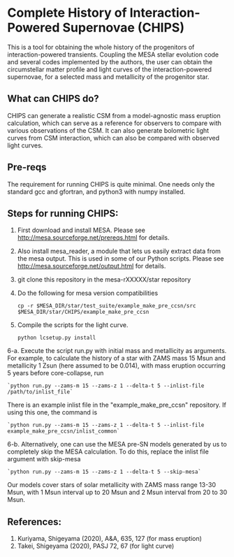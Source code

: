 # Complete History of Interaction-Powered Supernovae (CHIPS)

This is a tool for obtaining the whole history of the progenitors of
interaction-powered transients. Coupling the MESA stellar evolution
code and several codes implemented by the authors, the user can obtain the
circumstellar matter profile and light curves of the interaction-powered
supernovae, for a selected mass and metallicity of the progenitor star.

## What can CHIPS do?

CHIPS can generate a realistic CSM from a model-agnostic mass eruption calculation, which can serve as a reference for observers to compare with various observations of the CSM. It can also generate bolometric light curves from CSM interaction, which can also be compared with observed light curves.

## Pre-reqs

The requirement for running CHIPS is quite minimal. One needs only the standard gcc and gfortran, and python3 with numpy installed.

## Steps for running CHIPS:
1. First download and install MESA. Please see <http://mesa.sourceforge.net/prereqs.html> for details.
2. Also install mesa_reader, a module that lets us easily extract data from the mesa output. This is used in some of our Python scripts. Please see <http://mesa.sourceforge.net/output.html> for details.
3. git clone this repository in the mesa-rXXXXX/star repository
4. Do the following for mesa version compatibilities

	`cp -r $MESA_DIR/star/test_suite/example_make_pre_ccsn/src $MESA_DIR/star/CHIPS/example_make_pre_ccsn`

5. Compile the scripts for the light curve.

	`python lcsetup.py install`

6-a. Execute the script run.py with initial mass and metallicity as arguments. For example, to calculate the history of a star with ZAMS mass 15 Msun and metallicity 1 Zsun (here assumed to be 0.014), with mass eruption occurring 5 years before core-collapse, run

	`python run.py --zams-m 15 --zams-z 1 --delta-t 5 --inlist-file /path/to/inlist_file`

   There is an example inlist file in the "example_make_pre_ccsn" repository. If using this one, the command is

	`python run.py --zams-m 15 --zams-z 1 --delta-t 5 --inlist-file example_make_pre_ccsn/inlist_common`

6-b. Alternatively, one can use the MESA pre-SN models generated by us to completely skip the MESA calculation. To do this, replace the inlist file argument with skip-mesa

	`python run.py --zams-m 15 --zams-z 1 --delta-t 5 --skip-mesa`

Our models cover stars of solar metallicity with ZAMS mass range 13-30 Msun, with 1 Msun interval up to 20 Msun and 2 Msun interval from 20 to 30 Msun.

## References:
1. Kuriyama, Shigeyama (2020), A&A, 635, 127 (for mass eruption)
2. Takei, Shigeyama (2020), PASJ 72, 67 (for light curve)
